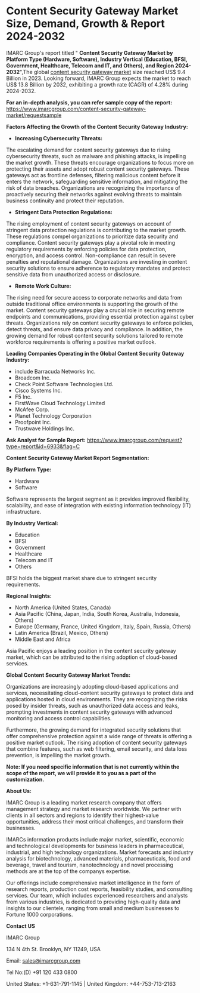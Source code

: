 ﻿# Content Security Gateway Market Size, Demand, Growth & Report 2024-2032
IMARC Group's report titled " **Content Security Gateway Market by Platform Type (Hardware, Software), Industry Vertical (Education, BFSI, Government, Healthcare, Telecom and IT, and Others), and Region 2024-2032**",The global [content security gateway market](https://www.imarcgroup.com/content-security-gateway-market) size reached US$ 9.4 Billion in 2023. Looking forward, IMARC Group expects the market to reach US$ 13.8 Billion by 2032, exhibiting a growth rate (CAGR) of 4.28% during 2024-2032.

**For an in-depth analysis, you can refer sample copy of the report:** <https://www.imarcgroup.com/content-security-gateway-market/requestsample>

**Factors Affecting the Growth of the Content Security Gateway Industry:**

- **Increasing Cybersecurity Threats:**

The escalating demand for content security gateways due to rising cybersecurity threats, such as malware and phishing attacks, is impelling the market growth. These threats encourage organizations to focus more on protecting their assets and adopt robust content security gateways. These gateways act as frontline defenses, filtering malicious content before it enters the network, safeguarding sensitive information, and mitigating the risk of data breaches. Organizations are recognizing the importance of proactively securing their networks against evolving threats to maintain business continuity and protect their reputation.

- **Stringent Data Protection Regulations:**

The rising employment of content security gateways on account of stringent data protection regulations is contributing to the market growth. These regulations compel organizations to prioritize data security and compliance. Content security gateways play a pivotal role in meeting regulatory requirements by enforcing policies for data protection, encryption, and access control. Non-compliance can result in severe penalties and reputational damage. Organizations are investing in content security solutions to ensure adherence to regulatory mandates and protect sensitive data from unauthorized access or disclosure.

- **Remote Work Culture:**

The rising need for secure access to corporate networks and data from outside traditional office environments is supporting the growth of the market. Content security gateways play a crucial role in securing remote endpoints and communications, providing essential protection against cyber threats. Organizations rely on content security gateways to enforce policies, detect threats, and ensure data privacy and compliance. In addition, the growing demand for robust content security solutions tailored to remote workforce requirements is offering a positive market outlook.

**Leading Companies Operating in the Global Content Security Gateway Industry:**

- include Barracuda Networks Inc.
- Broadcom Inc.
- Check Point Software Technologies Ltd.
- Cisco Systems Inc.
- F5 Inc.
- FirstWave Cloud Technology Limited
- McAfee Corp.
- Planet Technology Corporation
- Proofpoint Inc.
- Trustwave Holdings Inc.

**Ask Analyst for Sample Report:** <https://www.imarcgroup.com/request?type=report&id=6933&flag=C>

**Content Security Gateway Market Report Segmentation:**

**By Platform Type:**

- Hardware
- Software

Software represents the largest segment as it provides improved flexibility, scalability, and ease of integration with existing information technology (IT) infrastructure.  

**By Industry Vertical:**

- Education
- BFSI
- Government
- Healthcare
- Telecom and IT
- Others

BFSI holds the biggest market share due to stringent security requirements.  

**Regional Insights:**

- North America (United States, Canada)
- Asia Pacific (China, Japan, India, South Korea, Australia, Indonesia, Others)
- Europe (Germany, France, United Kingdom, Italy, Spain, Russia, Others)
- Latin America (Brazil, Mexico, Others)
- Middle East and Africa

Asia Pacific enjoys a leading position in the content security gateway market, which can be attributed to the rising adoption of cloud-based services.   

**Global Content Security Gateway Market Trends:**

Organizations are increasingly adopting cloud-based applications and services, necessitating cloud-content security gateways to protect data and applications hosted in cloud environments. They are recognizing the risks posed by insider threats, such as unauthorized data access and leaks, prompting investments in content security gateways with advanced monitoring and access control capabilities.

Furthermore, the growing demand for integrated security solutions that offer comprehensive protection against a wide range of threats is offering a positive market outlook. The rising adoption of content security gateways that combine features, such as web filtering, email security, and data loss prevention, is impelling the market growth.

**Note: If you need specific information that is not currently within the scope of the report, we will provide it to you as a part of the customization.**

**About Us:**

IMARC Group is a leading market research company that offers management strategy and market research worldwide. We partner with clients in all sectors and regions to identify their highest-value opportunities, address their most critical challenges, and transform their businesses.

IMARCs information products include major market, scientific, economic and technological developments for business leaders in pharmaceutical, industrial, and high technology organizations. Market forecasts and industry analysis for biotechnology, advanced materials, pharmaceuticals, food and beverage, travel and tourism, nanotechnology and novel processing methods are at the top of the companys expertise.

Our offerings include comprehensive market intelligence in the form of research reports, production cost reports, feasibility studies, and consulting services. Our team, which includes experienced researchers and analysts from various industries, is dedicated to providing high-quality data and insights to our clientele, ranging from small and medium businesses to Fortune 1000 corporations.

**Contact US**

IMARC Group

134 N 4th St. Brooklyn, NY 11249, USA

Email: sales@imarcgroup.com

Tel No:(D) +91 120 433 0800

United States: +1-631-791-1145 | United Kingdom: +44-753-713-2163
